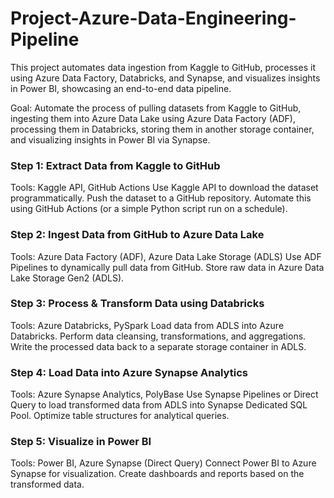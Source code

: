 # Project-Azure-Data-Engineering-Pipeline
This project automates data ingestion from Kaggle to GitHub, processes it using Azure Data Factory, Databricks, and Synapse, and visualizes insights in Power BI, showcasing an end-to-end data pipeline.

Goal: Automate the process of pulling datasets from Kaggle to GitHub, ingesting them into Azure Data Lake using Azure Data Factory (ADF), processing them in Databricks, storing them in another storage container, and visualizing insights in Power BI via Synapse.

### Step 1: Extract Data from Kaggle to GitHub
Tools: Kaggle API, GitHub Actions
Use Kaggle API to download the dataset programmatically.
Push the dataset to a GitHub repository.
Automate this using GitHub Actions (or a simple Python script run on a schedule).

### Step 2: Ingest Data from GitHub to Azure Data Lake
Tools: Azure Data Factory (ADF), Azure Data Lake Storage (ADLS)
Use ADF Pipelines to dynamically pull data from GitHub.
Store raw data in Azure Data Lake Storage Gen2 (ADLS).

### Step 3: Process & Transform Data using Databricks
Tools: Azure Databricks, PySpark
Load data from ADLS into Azure Databricks.
Perform data cleansing, transformations, and aggregations.
Write the processed data back to a separate storage container in ADLS.

### Step 4: Load Data into Azure Synapse Analytics
Tools: Azure Synapse Analytics, PolyBase
Use Synapse Pipelines or Direct Query to load transformed data from ADLS into Synapse Dedicated SQL Pool.
Optimize table structures for analytical queries.

### Step 5: Visualize in Power BI
Tools: Power BI, Azure Synapse (Direct Query)
Connect Power BI to Azure Synapse for visualization.
Create dashboards and reports based on the transformed data.
